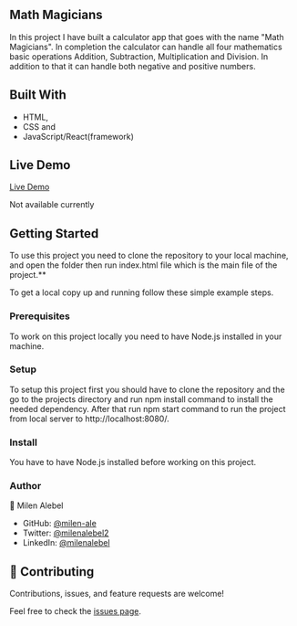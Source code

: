 ## Math Magicians

In this project I have built a calculator app that goes with the name "Math Magicians". In completion the calculator can handle all four mathematics basic operations Addition, Subtraction, Multiplication and Division. In addition to that it can handle both negative and positive numbers.


## Built With

- HTML, 
- CSS and 
- JavaScript/React(framework)
  
## Live Demo
[Live Demo](https://milencalculator.netlify.app/)

Not available currently

## Getting Started

To use this project you need to clone the repository to your local machine, and open the folder then run index.html file which is the main file of the project.**

To get a local copy up and running follow these simple example steps.

### Prerequisites

To work on this project locally you need to have Node.js installed in your machine.

### Setup

To setup this project first you should have to clone the repository and the go to the projects directory and run npm install command to install the needed dependency. After that run npm start command to run the project from local server to http://localhost:8080/.

### Install

You have to have Node.js installed before working on this project.

### Author

👤 Milen Alebel

- GitHub: [@milen-ale](https://github.com/MilenAlebel)
- Twitter: [@milenalebel2](https://twitter.com/milenalebel2)
- LinkedIn: [@milenalebel](https://linkedin.com/in/milenalebel)
## 🤝 Contributing

Contributions, issues, and feature requests are welcome!

Feel free to check the [issues page](../../issues/).
